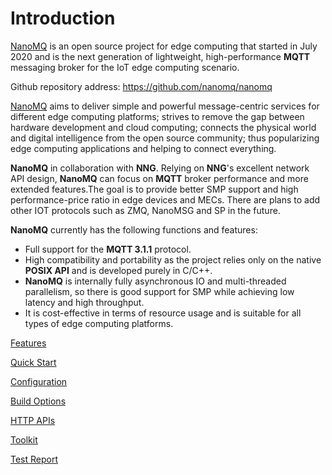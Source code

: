 # Introduction

[NanoMQ](https://nanomq.io/) is an open source project for edge computing that started in July 2020 and is the next generation of lightweight, high-performance **MQTT** messaging broker for the IoT edge computing scenario.

Github repository address: <https://github.com/nanomq/nanomq>

[NanoMQ](https://nanomq.io/) aims to deliver simple and powerful message-centric services for different edge computing platforms; strives to remove the gap between hardware development and cloud computing; connects the physical world and digital intelligence from the open source community; thus popularizing edge computing applications and helping to connect everything.

**NanoMQ** in collaboration with **NNG**. Relying on **NNG**'s excellent network API design, **NanoMQ** can focus on **MQTT** broker performance and more extended features.The goal is to provide better SMP support and high performance-price ratio in edge devices and MECs. There are plans to add other IOT protocols such as ZMQ, NanoMSG and SP in the future.

**NanoMQ** currently has the following functions and features:

- Full support for the **MQTT 3.1.1** protocol. 
- High compatibility and portability as the project relies only on the native **POSIX API** and is developed purely in C/C++.
- **NanoMQ** is internally fully asynchronous IO and multi-threaded parallelism, so there is good support for SMP while achieving low latency and high throughput.
- It is cost-effective in terms of resource usage and is suitable for all types of edge computing platforms.

[Features](./features.md)

[Quick Start](./quick-start.md)

[Configuration](./config-description.md)

[Build Options](./build-options.md)

[HTTP APIs](./http-api.md)

[Toolkit](./toolkit.md)

[Test Report](./test-report.md)
